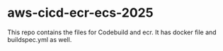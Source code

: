 # aws-cicd-ecr-ecs-2025
This repo contains the files for Codebuild and ecr. It has docker file and buildspec.yml as well. 
